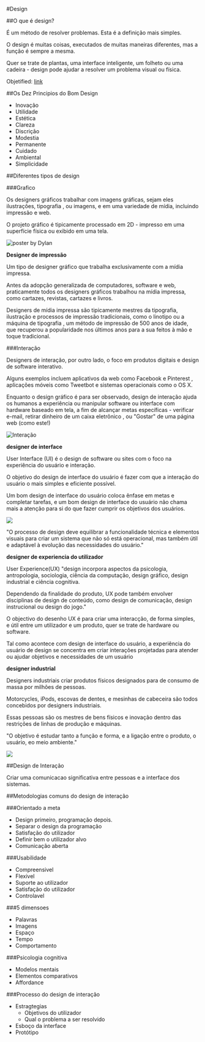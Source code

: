 #Design

##O que é design?

É um método de resolver problemas. Esta é a definição mais simples.

O design é muitas coisas, executados de muitas maneiras diferentes, mas a função é sempre a mesma.

Quer se trate de plantas, uma interface inteligente, um folheto ou uma cadeira - design pode ajudar a resolver um problema visual ou física.

Objetified: [link](https://vimeo.com/12793996)

##Os Dez Principios do Bom Design

* Inovação
* Utilidade
* Estética
* Clareza
* Discrição
* Modestia
* Permanente
* Cuidado
* Ambiental
* Simplicidade

##Diferentes tipos de design

###Grafico

Os designers gráficos trabalhar com imagens gráficas, sejam eles ilustrações, tipografia , ou imagens, e em uma variedade de mídia, incluindo impressão e web.

O projeto gráfico é tipicamente processado em 2D - impresso em uma superfície física ou exibido em uma tela.

<img src="http://www.miltonglaser.com/thumbs/665x408/files/far/Dylan_poster_mk-9567.jpg" alt="poster by Dylan"/>

**Designer de impressão**

Um tipo de designer gráfico que trabalha exclusivamente com a mídia impressa.

Antes da adopção generalizada de computadores, software e web, praticamente todos os designers gráficos trabalhou na mídia impressa, como cartazes, revistas, cartazes e livros.

Designers de mídia impressa são tipicamente mestres da tipografia, ilustração e processos de impressão tradicionais, como o linotipo ou a máquina de tipografia , um método de impressão de 500 anos de idade, que recuperou a popularidade nos últimos anos para a sua feitos à mão e toque tradicional.

###Interação

Designers de interação, por outro lado, o foco em produtos digitais e design de software interativo.

Alguns exemplos incluem aplicativos da web como Facebook e Pinterest , aplicações móveis como Tweetbot e sistemas operacionais como o OS X.

Enquanto o design gráfico é para ser observado, design de interação ajuda os humanos a experiência ou manipular software ou interface com hardware baseado em tela, a fim de alcançar metas específicas - verificar e-mail, retirar dinheiro de um caixa eletrônico , ou "Gostar" de uma página web (como este!)

<img src="http://startupsthisishowdesignworks.com/img/ux-verplank.jpg" alt="Interação"/>

**designer de interface**

User Interface (UI) é o design de software ou sites com o foco na experiência do usuário e interação.

O objetivo do design de interface do usuário é fazer com que a interação do usuário o mais simples e eficiente possível.

Um bom design de interface do usuário coloca ênfase em metas e completar tarefas, e um bom design de interface do usuário não chama mais a atenção para si do que fazer cumprir os objetivos dos usuários.

<img src="https://startupsthisishowdesignworks.com/img/tapbots.jpg" />

"O processo de design deve equilibrar a funcionalidade técnica e elementos visuais para criar um sistema que não só está operacional, mas também útil e adaptável à evolução das necessidades do usuário."

**designer de experiencia do utilizador**

User Experience(UX) "design incorpora aspectos da psicologia, antropologia, sociologia, ciência da computação, design gráfico, design industrial e ciência cognitiva.

Dependendo da finalidade do produto, UX pode também envolver disciplinas de design de conteúdo, como design de comunicação, design instrucional ou design do jogo." 

O objectivo do desenho UX é para criar uma interacção, de forma simples, e útil entre um utilizador e um produto, quer se trate de hardware ou software.

Tal como acontece com design de interface do usuário, a experiência do usuário de design se concentra em criar interações projetadas para atender ou ajudar objetivos e necessidades de um usuário 

**designer industrial**

Designers industriais criar produtos físicos designados para de consumo de massa por milhões de pessoas.

Motorcycles, iPods, escovas de dentes, e mesinhas de cabeceira são todos concebidos por designers industriais.

Essas pessoas são os mestres de bens físicos e inovação dentro das restrições de linhas de produção e máquinas.

"O objetivo é estudar tanto a função e forma, e a ligação entre o produto, o usuário, eo meio ambiente."

<img src="https://startupsthisishowdesignworks.com/img/pantonChair.jpg" />

##Design de Interação

Criar uma comunicacao significativa entre pessoas e a interface dos sistemas.

##Metodologias comuns do design de interação

###Orientado a meta
* Design primeiro, programação depois.
* Separar o design da programação
* Satisfação do utilizador
* Definir bem o utilizador alvo
* Comunicação aberta

###Usabilidade
* Compreensivel
* Flexivel
* Suporte ao utilizador
* Satisfação do utilizador
* Controlavel

###5 dimensoes
* Palavras
* Imagens
* Espaço
* Tempo
* Comportamento

###Psicologia cognitiva
* Modelos mentais
* Elementos comparativos
* Affordance

###Processo do design de interação
* Estragtegias
  * Objetivos do utilizador
  * Qual o problema a ser resolvido
* Esboço da interface
* Protótipo



